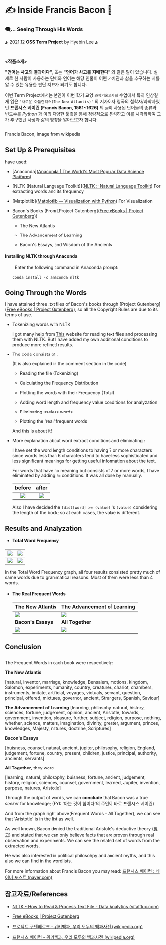 # ✍️ Inside Francis Bacon 🥓



### 🗨️... Seeing Through His Words

 ◭ 2021.12  **OSS Term Project** by Hyebin Lee ◭

<br>

**<작품소개>**

  **"언어는 사고의 결과이다"**, 또는 **"언어가 사고를 지배한다"** 와 같은 말이 있습니다.  실제로 한 사람이 사용하는 단어와 언어는 해당 인물이 어떤 가치관과 삶을 추구하는 지를 알 수 있는 유용한 판단 지표가 되기도 합니다. 

  이번 Term Project에서는 본인이 이번 학기 교양  `과학기술과사회` 수업에서 특히 인상깊게 읽은  `'새로운 아틀란티스(The New Atlantis)'` 의 저자이자 영국의 철학자/과학자였던 **프랜시스 베이컨 (Francis Bacon, 1561~1626)** 의 글에 사용된 단어들의 종류와 빈도수를 _Python_ 과 이의 다양한 툴킷을 통해 정량적으로 분석하고 이를 시각화하여 그가 추구했던 사상과 삶의 방향을 알아보고자 합니다.

<img title="" src="https://upload.wikimedia.org/wikipedia/commons/thumb/5/5c/Somer_Francis_Bacon.jpg/375px-Somer_Francis_Bacon.jpg" alt="" data-align="center">

<p>Francis Bacon, image from wikipedia</p>

## **Set Up & Prerequisites**

have used: 

* [Anaconda]([Anaconda | The World's Most Popular Data Science Platform](https://www.anaconda.com/))

* [NLTK (Natural Language Toolkit)]([NLTK :: Natural Language Toolkit](https://www.nltk.org/)) For extracting words and its frequency

* [Matplotlib]([Matplotlib — Visualization with Python](https://matplotlib.org/)) For Visualization

* Bacon's Books (From [Project Gutenberg]([Free eBooks | Project Gutenberg](https://www.gutenberg.org/)))
  
  * The New Atlantis
  
  * The Advancement of Learning
  
  * Bacon's Essays, and Wisdom of the Ancients

#### Installing NLTK through Anaconda

        Enter the following command in Anaconda prompt:

       `conda install -c anaconda nltk`

## Going Through the Words

I have attained three .txt files of Bacon's books through [Project Gutenberg]([Free eBooks | Project Gutenberg](https://www.gutenberg.org/)), so all the Copyright Rules are due to its terms of use.

* Tokenizing words with NLTK
  
  I got many help from [This](https://vitalflux.com/nltk-how-read-process-text-file/) website for reading text files and processing them with NLTK. But I have added my own additional conditions to produce more refined results.

* The code consists of :
  
  (It is also explained in the comment section in the code)
  
  * Reading the file (Tokenizing)
  
  * Calculating the Frequency Distribution
  
  * Plotting the words with their Frequency (Total)
  
  * Adding word length and frequency value conditions for analyzation
  
  * Eliminating useless words
  
  * Plotting the 'real' frequent words
  
  And this is about it!

* More explanation about word extract conditions and eliminating :
  
  I have set the word length conditions to having 7 or more characters since words less than 6 characters tend to have less sophisticated and less significant meanings for getting useful information about the text.
  
  For words that have no meaning but consists of 7 or more words, I have eliminated by adding `!=` conditions. It was all done by manually.
  
  | before                  | after                |
  |:-----------------------:|:--------------------:|
  | ![](./image/before.png) | ![](image/after.png) |
  
  Also I have decided the `fdist[word] >= (value)` 's  `(value)` considering the length of the book; so at each cases, the value is different.

## Results and Analyzation

* #### **Total Word Frequency**

| ![](./image/1-1.png) | ![](image/2-1.png)   |
| -------------------- | -------------------- |
| ![](./image/3-1.png) | ![](./image/4-1.png) |

In the Total Word Frequency graph, all four results consisted pretty much of same words due to grammatical reasons. Most of them were less than 4 words.

* #### **The Real Frequent Words**
  
  | The New Atlantis     | The Advancement of Learning |
  | -------------------- | --------------------------- |
  | ![](./image/1-2.png) | ![](./image/2-2.png)        |
  | **Bacon's Essays**   | **All Together**            |
  | ![](./image/3-2.png) | ![](./image/4-2.png)        |

## Conclusion

<img src="./image/4-2.png" title="" alt="" data-align="center">

The Frequent Words in each book were respectively:



**The New Atlantis**

[natural, inventor, marriage, knowledge, Bensalem, motions, kingdom, Salomon, experiments, humanity, country, creatures, chariot, chambers, instruments, imitate, artificial, voyages, victuals, servant, question, principal, offered, mixtures, governor, ancient, Strangers, Spanish, Saviour]



**The Advancement of Learning**
[learning, philosphy, natural, history, sciences, fortune, judgement, opinion, ancient, Aristotle, towards, government, invention, pleasure, further, subject, religion, purpose, nothing, whether, science, matters, imagination, divinity, greater, argument, princes, knowledges, Majesty, natures, doctrine, Scriptures]



**Bacon's Essays**

[buisness, counsel, natural, ancient, jupiter, philosophy, religion, England, judgement, fortune, country, present, children, justice, principal, authority, ancients, servants]



**All Together**, they were

[learning, natural, philosophy, buisness, fortune, ancient, judgement, history, religion, sciences, counsel, government, learned, Jupiter, invention, purpose, natures, Aristotle]



Through the output of words, we can **conclude** that Bacon was a true *seeker* for knowledge; (FYI: '아는 것이 힘이다'의 주인이 바로 프랜시스 베이컨) 

And from the graph right above(Frequent Words - All Together), we can see that 'Aristotle' is in the list as well. 

As well known, Bacon denied the traditional Aristole's deductive theory ([참고](https://namu.wiki/w/%ED%94%84%EB%9E%9C%EC%8B%9C%EC%8A%A4%20%EB%B2%A0%EC%9D%B4%EC%BB%A8)) and stated that we can only believe facts that are proven through real observation and experiments. We can see the related set of words from the extracted words.

He was also interested in political philosohpy and ancient myths, and this also we can find in the wordlists. 

For more information about Francis Bacon you may read: [프랜시스 베이컨 : 네이버 포스트 (naver.com)](https://post.naver.com/viewer/postView.naver?volumeNo=27958387&memberNo=9935567)







## 참고자료/References

* [NLTK - How to Read & Process Text File - Data Analytics (vitalflux.com)](https://vitalflux.com/nltk-how-read-process-text-file/)

* [Free eBooks | Project Gutenberg](https://www.gutenberg.org/)

* [프로젝트 구텐베르크 - 위키백과, 우리 모두의 백과사전 (wikipedia.org)](https://ko.wikipedia.org/wiki/%ED%94%84%EB%A1%9C%EC%A0%9D%ED%8A%B8_%EA%B5%AC%ED%85%90%EB%B2%A0%EB%A5%B4%ED%81%AC)

* [프랜시스 베이컨 - 위키백과, 우리 모두의 백과사전 (wikipedia.org)](https://ko.wikipedia.org/wiki/%ED%94%84%EB%9E%9C%EC%8B%9C%EC%8A%A4_%EB%B2%A0%EC%9D%B4%EC%BB%A8)

